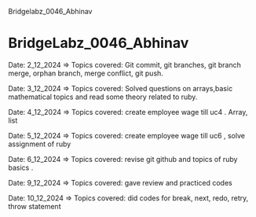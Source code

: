 Bridgelabz_0046_Abhinav
# BridgeLabz_0046_Abhinav

Date: 2_12_2024 => Topics covered: Git commit, git branches, git branch merge, orphan branch, merge conflict, git push.

Date: 3_12_2024 => Topics covered: Solved questions on arrays,basic mathematical topics and read some theory related to ruby.

Date: 4_12_2024 => Topics covered: create employee wage till uc4 . Array, list

Date: 5_12_2024 => Topics covered: create employee wage till uc6 , solve assignment of ruby

Date: 6_12_2024 => Topics covered: revise git github and topics of ruby basics .

Date: 9_12_2024 => Topics covered: gave review and practiced codes 

Date: 10_12_2024 => Topics covered: did codes for break, next, redo, retry, throw statement
